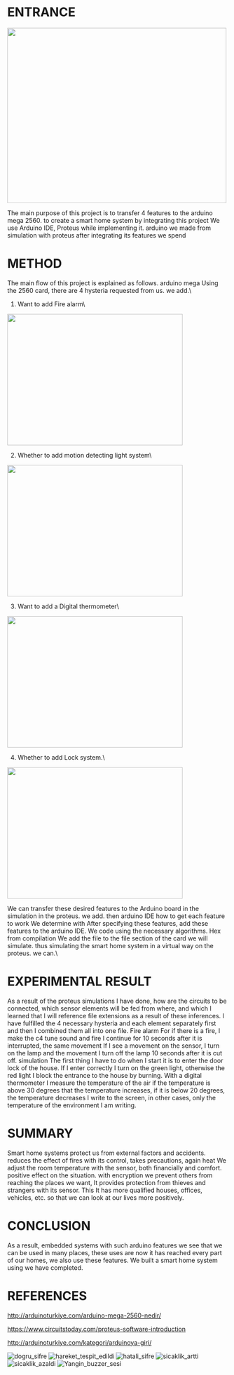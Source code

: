 ENTRANCE
=====
<img src="https://user-images.githubusercontent.com/81527587/170296315-e266f188-6063-4cf2-a420-8a1aef3d2dea.jpg" width="500" height="400">


The main purpose of this project is to transfer 4 features to the arduino mega 2560.
to create a smart home system by integrating this project
We use Arduino IDE, Proteus while implementing it. arduino we made
from simulation with proteus after integrating its features
we spend

METHOD
======

The main flow of this project is explained as follows. arduino mega
Using the 2560 card, there are 4 hysteria requested from us.
we add.\
1. Want to add Fire alarm\
<img src="https://user-images.githubusercontent.com/81527587/170296747-88498ccf-dbdc-4884-911a-c966833be0da.jpg" width="400" height="300">

2. Whether to add motion detecting light system\
<img src="https://user-images.githubusercontent.com/81527587/170296829-cc3e6ad6-a39a-484c-87fa-ebfa56817c3b.jpg" width="400" height="300">

3. Want to add a Digital thermometer\
<img src="https://user-images.githubusercontent.com/81527587/170297342-e71cbca0-14c9-4952-b272-93adafbb4160.jpg" width="400" height="300">

4. Whether to add Lock system.\
<img src="https://user-images.githubusercontent.com/81527587/170297370-20f0d313-0184-483c-be2a-4710168c0926.jpg" width="400" height="300">

We can transfer these desired features to the Arduino board in the simulation in the proteus.
we add. then arduino IDE how to get each feature to work
We determine with After specifying these features, add these features to the arduino IDE.
We code using the necessary algorithms. Hex from compilation
We add the file to the file section of the card we will simulate.
thus simulating the smart home system in a virtual way on the proteus.
we can.\

EXPERIMENTAL RESULT
================

As a result of the proteus simulations I have done, how are the circuits
to be connected, which sensor elements will be fed from where, and which
I learned that I will reference file extensions as a result of these inferences.
I have fulfilled the 4 necessary hysteria and each element separately first and then
I combined them all into one file. Fire alarm
For if there is a fire, I make the c4 tune sound and fire
I continue for 10 seconds after it is interrupted, the same movement
If I see a movement on the sensor, I turn on the lamp and the movement
I turn off the lamp 10 seconds after it is cut off. simulation
The first thing I have to do when I start it is to enter the door lock of the house.
If I enter correctly I turn on the green light, otherwise the red light
I block the entrance to the house by burning. With a digital thermometer
I measure the temperature of the air if the temperature is above 30 degrees
that the temperature increases, if it is below 20 degrees, the temperature decreases
I write to the screen, in other cases, only the temperature of the environment
I am writing.

SUMMARY
====

Smart home systems protect us from external factors and accidents.
reduces the effect of fires with its control, takes precautions, again heat
We adjust the room temperature with the sensor, both financially and comfort.
positive effect on the situation. with encryption
we prevent others from reaching the places we want,
It provides protection from thieves and strangers with its sensor. This
It has more qualified houses, offices, vehicles, etc.
so that we can look at our lives more positively.

CONCLUSION
=====

As a result, embedded systems with such arduino features
we see that we can be used in many places, these uses are now
it has reached every part of our homes, we also use these features.
We built a smart home system using
we have completed.

REFERENCES
==========

http://arduinoturkiye.com/arduino-mega-2560-nedir/

https://www.circuitstoday.com/proteus-software-introduction

http://arduinoturkiye.com/kategori/arduinoya-giri/


![dogru_sifre](https://user-images.githubusercontent.com/81527587/170293713-6b4d2d7e-0e14-4701-bdd0-4ae61f521f2c.jpg)
![hareket_tespit_edildi](https://user-images.githubusercontent.com/81527587/170293720-db546564-5a45-4fa5-acf3-282138be8e7c.jpg)
![hatali_sifre](https://user-images.githubusercontent.com/81527587/170293722-e26c8e6b-5d9f-4264-abff-39584433c4b9.jpg)
![sicaklik_artti](https://user-images.githubusercontent.com/81527587/170293726-17e68347-3ca2-4a84-903b-add49dc3f7c6.jpg)
![sicaklik_azaldi](https://user-images.githubusercontent.com/81527587/170293729-898dd4f7-0a02-4fc3-bc8f-4e797d71e4a0.jpg)
![Yangin_buzzer_sesi](https://user-images.githubusercontent.com/81527587/170293743-b671260b-f7c1-4491-b925-d4f217249908.jpg)




